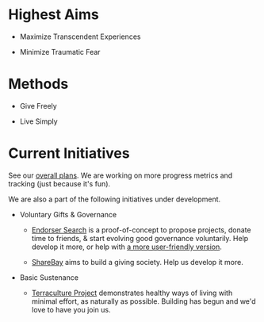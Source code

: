
# Highest Aims

* Maximize Transcendent Experiences

* Minimize Traumatic Fear

# Methods

* Give Freely

* Live Simply

# Current Initiatives

See our [overall plans](https://observablehq.com/d/83a90a6d6cd11999?loadTaskUrl=https://raw.githubusercontent.com/trentlarson/lives-of-gifts/master/project.yaml). We are working on more progress metrics and tracking (just because it's fun).

We are also a part of the following initiatives under development.

* Voluntary Gifts & Governance

  - [Endorser Search](https://EndorserSearch.com) is a proof-of-concept to propose projects, donate time to friends, & start evolving good governance voluntarily. Help develop it more, or help with [a more user-friendly version](https://gitea.anomalistdesign.com/trent_larson/kick-starter-for-time-pwa).

  - [ShareBay](https://sharebay.org) aims to build a giving society. Help us develop it more.

* Basic Sustenance

  - [Terraculture Project](https://www.terracultureproject.org/) demonstrates healthy ways of living with minimal effort, as naturally as possible. Building has begun and we'd love to have you join us.

